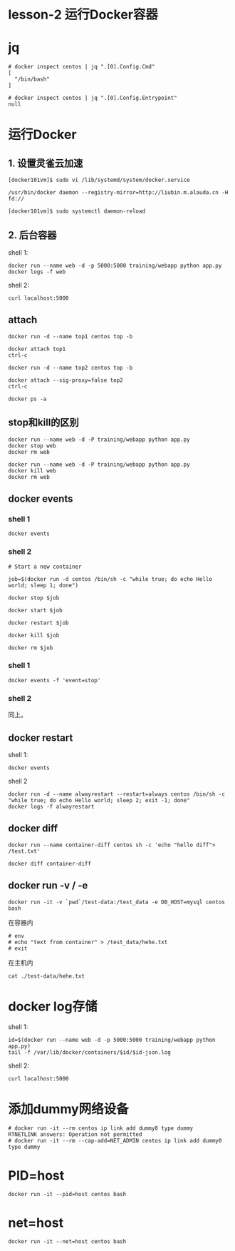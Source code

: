 # lesson-2 运行Docker容器


# jq

```
# docker inspect centos | jq ".[0].Config.Cmd"
[
  "/bin/bash"
]

# docker inspect centos | jq ".[0].Config.Entrypoint"
null

```

# 运行Docker

## 1. 设置灵雀云加速

```
[docker101vm]$ sudo vi /lib/systemd/system/docker.service

/usr/bin/docker daemon --registry-mirror=http://liubin.m.alauda.cn -H fd://

[docker101vm]$ sudo systemctl daemon-reload
```

## 2. 后台容器

shell 1:

```
docker run --name web -d -p 5000:5000 training/webapp python app.py
docker logs -f web
```

shell 2:

```
curl localhost:5000
```

## attach

```
docker run -d --name top1 centos top -b

docker attach top1
ctrl-c

docker run -d --name top2 centos top -b

docker attach --sig-proxy=false top2
ctrl-c

docker ps -a

```

## stop和kill的区别

```
docker run --name web -d -P training/webapp python app.py
docker stop web
docker rm web

docker run --name web -d -P training/webapp python app.py
docker kill web
docker rm web

```

## docker events

### shell 1

```
docker events
```

### shell 2

```
# Start a new container

job=$(docker run -d centos /bin/sh -c "while true; do echo Hello world; sleep 1; done")

docker stop $job

docker start $job

docker restart $job

docker kill $job

docker rm $job
```

### shell 1

```
docker events -f 'event=stop'
```

### shell 2

同上。

## docker restart

shell 1:

```
docker events
```

shell 2

```
docker run -d --name alwayrestart --restart=always centos /bin/sh -c "while true; do echo Hello world; sleep 2; exit -1; done"
docker logs -f alwayrestart
```

## docker diff

```
docker run --name container-diff centos sh -c 'echo "hello diff"> /test.txt'

docker diff container-diff

```

## docker run -v / -e

```
docker run -it -v `pwd`/test-data:/test_data -e DB_HOST=mysql centos bash
```

在容器内

```
# env
# echo "text from container" > /test_data/hehe.txt
# exit
```

在主机内

```
cat ./test-data/hehe.txt
```

# docker log存储

shell 1:

```
id=$(docker run --name web -d -p 5000:5000 training/webapp python app.py)
tail -f /var/lib/docker/containers/$id/$id-json.log 

```

shell 2:

```
curl localhost:5000
```

# 添加dummy网络设备

```
# docker run -it --rm centos ip link add dummy0 type dummy
RTNETLINK answers: Operation not permitted
# docker run -it --rm --cap-add=NET_ADMIN centos ip link add dummy0 type dummy
```

# PID=host

```
docker run -it --pid=host centos bash

```

# net=host

```
docker run -it --net=host centos bash
```